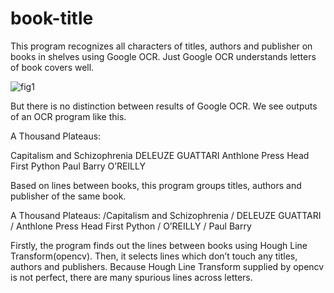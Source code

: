 # book-title

This program recognizes all characters of titles, authors and publisher on books in shelves using Google OCR. Just Google OCR understands letters of book covers well. 

![fig1](https://user-images.githubusercontent.com/15276052/99383632-7dff5380-2911-11eb-9f67-ce7b2a81d9ae.png)

But there is no distinction between results of Google OCR. We see outputs of an OCR program like this. 

A Thousand Plateaus: 

Capitalism and Schizophrenia
DELEUZE GUATTARI 
Anthlone Press
Head First Python
Paul Barry
O’REILLY

Based on lines between books, this program groups titles, authors and publisher of the same book. 

A Thousand Plateaus: /Capitalism and Schizophrenia / DELEUZE GUATTARI / Anthlone Press
Head First Python / O’REILLY / Paul Barry

Firstly, the program finds out the lines between books using Hough Line Transform(opencv). Then, it selects lines which don’t touch any titles, authors and publishers. Because Hough Line Transform supplied by opencv is not perfect, there are many spurious lines across letters. 

